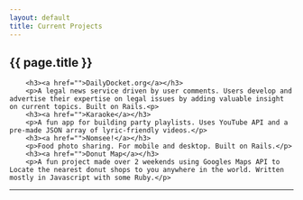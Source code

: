 ```yaml
---
layout: default
title: Current Projects
---
```


<div class="row-fluid">
    <h2>{{ page.title }}</h2>

		<h3><a href="">DailyDocket.org</a></h3>
		<p>A legal news service driven by user comments. Users develop and advertise their expertise on legal issues by adding valuable insight on current topics. Built on Rails.<p>
		<h3><a href="">Karaoke</a></h3>
		<p>A fun app for building party playlists. Uses YouTube API and a pre-made JSON array of lyric-friendly videos.</p>
		<h3><a href="">Nomsee!</a></h3>
		<p>Food photo sharing. For mobile and desktop. Built on Rails.</p>
		<h3><a href="">Donut Map</a></h3>
		<p>A fun project made over 2 weekends using Googles Maps API to Locate the nearest donut shops to you anywhere in the world. Written mostly in Javascript with some Ruby.</p>
</div>
<hr>


